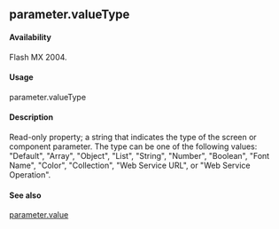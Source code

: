 ## parameter.valueType

#### Availability

Flash MX 2004.

#### Usage

parameter.valueType

#### Description

Read-only property; a string that indicates the type of the screen or component parameter. The type can be one of the following values: "Default", "Array", "Object", "List", "String", "Number", "Boolean", "Font Name", "Color", "Collection", "Web Service URL", or "Web Service Operation".

#### See also

[parameter.value](../Parameter_object/paramete5.md)
